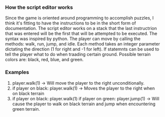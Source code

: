 ### How the script editor works
Since the game is oriented around programming to accomplish puzzles, I think it's fitting to have the instructions to be in the short form of documentation.
The script editor works on a stack that the last instructrion that was entered will be the first that will be attempted to be executed.
The syntax was inspired by python. The player can move by calling the methods: walk, run, jump, and idle. Each method takes an integer parameter dictating the direction (1 for right and -1 for left).
If statemnts can be used to tell the player what to do when traading certain ground. Possible terrain colors are: black, red, blue, and green.

### Examples
1) player.walk(1) -> Will move the player to the right unconditionally.
2) if player on black: player.walk(1) -> Moves the player to the right when on black terrain
3) if player on black: player.walk(1)
   if player on green: player.jump(1) -> Will cause the player to walk on black terrain and jump when encountering green terrain.

